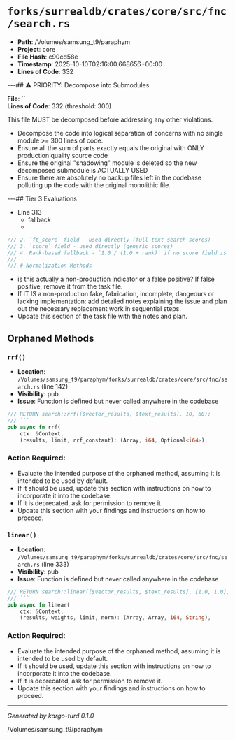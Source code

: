# `forks/surrealdb/crates/core/src/fnc/search.rs`

- **Path**: /Volumes/samsung_t9/paraphym
- **Project**: core
- **File Hash**: c90cd58e  
- **Timestamp**: 2025-10-10T02:16:00.668656+00:00  
- **Lines of Code**: 332

---## ⚠️ PRIORITY: Decompose into Submodules

**File**: ``  
**Lines of Code**: 332 (threshold: 300)

This file MUST be decomposed before addressing any other violations.

- Decompose the code into logical separation of concerns with no single module >= 300 lines of code. 
- Ensure all the sum of parts exactly equals the original with ONLY production quality source code
- Ensure the original "shadowing" module is deleted so the new decomposed submodule is ACTUALLY USED
- Ensure there are absolutely no backup files left in the codebase polluting up the code with the original monolithic file.

---## Tier 3 Evaluations


- Line 313
  - fallback
  - 

```rust
/// 2. `ft_score` field - used directly (full-text search scores)
/// 3. `score` field - used directly (generic scores)
/// 4. Rank-based fallback - `1.0 / (1.0 + rank)` if no score field is found
///
/// # Normalization Methods
```

- is this actually a non-production indicator or a false positive? If false positive, remove it from the task file.
- If IT IS a non-production fake, fabrication, incomplete, dangeours or lacking implementation: add detailed notes explaining the issue and plan out the necessary replacement work in sequential steps. 
- Update this section of the task file with the notes and plan.

## Orphaned Methods


### `rrf()`

- **Location**: `/Volumes/samsung_t9/paraphym/forks/surrealdb/crates/core/src/fnc/search.rs` (line 142)
- **Visibility**: pub
- **Issue**: Function is defined but never called anywhere in the codebase

```rust
/// RETURN search::rrf([$vector_results, $text_results], 10, 60);
/// ```
pub async fn rrf(
	ctx: &Context,
	(results, limit, rrf_constant): (Array, i64, Optional<i64>),
```

### Action Required:

- Evaluate the intended purpose of the orphaned method, assuming it is intended to be used by default.
- If it should be used, update this section with instructions on how to incorporate it into the codebase.
- If it is deprecated, ask for permission to remove it.
- Update this section with your findings and instructions on how to proceed.


### `linear()`

- **Location**: `/Volumes/samsung_t9/paraphym/forks/surrealdb/crates/core/src/fnc/search.rs` (line 333)
- **Visibility**: pub
- **Issue**: Function is defined but never called anywhere in the codebase

```rust
/// RETURN search::linear([$vector_results, $text_results], [1.0, 1.0], 10, 'zscore');
/// ```
pub async fn linear(
	ctx: &Context,
	(results, weights, limit, norm): (Array, Array, i64, String),
```

### Action Required:

- Evaluate the intended purpose of the orphaned method, assuming it is intended to be used by default.
- If it should be used, update this section with instructions on how to incorporate it into the codebase.
- If it is deprecated, ask for permission to remove it.
- Update this section with your findings and instructions on how to proceed.

---

*Generated by kargo-turd 0.1.0*

/Volumes/samsung_t9/paraphym